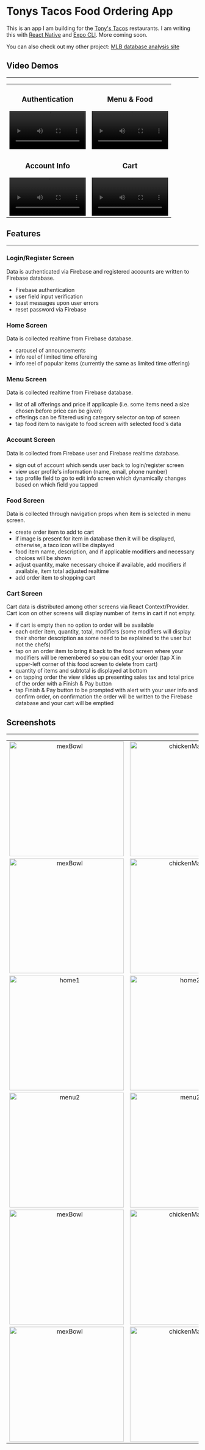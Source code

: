 # Tonys Tacos Food Ordering App

This is an app I am building for the [Tony's Tacos](https://www.tonystaco.com/) restaurants. I am writing this with [React Native](https://github.com/facebook/react-native "react-native") and [Expo CLI](https://github.com/expo/expo-cli "expo-cli"). More coming soon.

You can also check out my other project: [MLB database analysis site](https://daniel.courtneyco.com/ "my-website")

## Video Demos

---

<table style="text-align:center;">
    <tr>
        <td>
            <h3>Authentication</h3>
            <video width="200" controls src="https://daniel.courtneyco.com/TonysTacos/auth.mov">
                video not available.
            </video>
        </td>
        <td>
        <h3>Menu & Food</h3>
            <video width="200" controls src="https://daniel.courtneyco.com/TonysTacos/food.mov">
                video not available.
            </video>
        </td>
    </tr>
    <tr>
        <td>
        <h3>Account Info</h3>
            <video width="200" controls src="https://daniel.courtneyco.com/TonysTacos/account.mov">
                video not available.
            </video>
        <td>
        <h3>Cart</h3>
            <video width="200"controls src="https://daniel.courtneyco.com/TonysTacos/cart.mov">
                video not available.
            </video>
        </td>
    </tr>
</table>

## Features

---

### Login/Register Screen

Data is authenticated via Firebase and registered accounts are written to Firebase database.

<ul>
    <li>Firebase authentication</li>
    <li>user field input verification</li>
    <li>toast messages upon user errors</li>
    <li>reset password via Firebase</li>
</ul>

### Home Screen

Data is collected realtime from Firebase database.

<ul>
    <li>carousel of announcements</li>
    <li>info reel of limited time offereing</li>
    <li>info reel of popular items (currently the same as limited time offering)</li>
</ul>

### Menu Screen

Data is collected realtime from Firebase database.

<ul>
    <li>list of all offerings and price if applicaple (i.e. some items need a size chosen before price can be given)</li>
    <li>offerings can be filtered using category selector on top of screen</li>
    <li>tap food item to navigate to food screen with selected food's data</li>
</ul>

### Account Screen

Data is collected from Firebase user and Firebase realtime database.

<ul>
    <li>sign out of account which sends user back to login/register screen</li>
    <li>view user profile's information (name, email, phone number)</li>
    <li>tap profile field to go to edit info screen which dynamically changes based on which field you tapped</li>
</ul>

### Food Screen

Data is collected through navigation props when item is selected in menu screen.

<ul>
    <li>create order item to add to cart</li>
    <li>if image is present for item in database then it will be displayed, otherwise, a taco icon will be displayed</li>
    <li>food item name, description, and if applicable modifiers and necessary choices will be shown</li>
    <li>adjust quantity, make necessary choice if available, add modifiers if available, item total adjusted realtime</li>
    <li>add order item to shopping cart</li>
</ul>

### Cart Screen

Cart data is distributed among other screens via React Context/Provider. Cart icon on other screens will display number of items in cart if not empty.

<ul>
    <li>if cart is empty then no option to order will be available</li>
    <li>each order item, quantity, total, modifiers (some modifiers will display their shorter description as some need to be explained to the user but not the chefs)</li>
    <li>tap on an order item to bring it back to the food screen where your modifiers will be remembered so you can edit your order (tap X in upper-left corner of this food screen to delete from cart)</li>
    <li>quantity of items and subtotal is displayed at bottom</li>
    <li>on tapping order the view slides up presenting sales tax and total price of the order with a Finish & Pay button</li>
    <li>tap Finish & Pay button to be prompted with alert with your user info and confirm order, on confirmation the order will be written to the Firebase database and your cart will be emptied</li>
</ul>

## Screenshots

---

<table style="text-align:center;">
    <tr>
        <td>
        <img src="https://daniel.courtneyco.com/TonysTacos/signIn.png" alt="mexBowl" width="300"/>
        </td>
        <td>
        <img src="https://daniel.courtneyco.com/TonysTacos/register.png" alt="chickenMango" width="300"/>
        </td>
    </tr>
    <tr>
        <td>
        <img src="https://daniel.courtneyco.com/TonysTacos/forgotPass.png" alt="mexBowl" width="300"/>
        </td>
        <td>
        <img src="https://daniel.courtneyco.com/TonysTacos/homePage.png" alt="chickenMango" width="300"/>
        </td>
    </tr>
    <tr>
        <td>
        <img src="https://daniel.courtneyco.com/TonysTacos/homePage2.png" alt="home1" width="300"/>
        </td>
        <td>
        <img src="https://daniel.courtneyco.com/TonysTacos/menu.png" alt="home2" width="300"/>
        </td>
    </tr>
    <tr>
        <td>
        <img src="https://daniel.courtneyco.com/TonysTacos/menu2.png" alt="menu2" width="300"/>
        </td>
        <td>
        <img src="https://daniel.courtneyco.com/TonysTacos/account.png" alt="menu2" width="300"/>
        </td>
    </tr>
    <tr>
        <td>
        <img src="https://daniel.courtneyco.com/TonysTacos/editInfo.png" alt="mexBowl" width="300"/>
        </td>
        <td>
        <img src="https://daniel.courtneyco.com/TonysTacos/chickenMango.png" alt="chickenMango" width="300"/>
        </td>
    </tr>
    <tr>
        <td>
        <img src="https://daniel.courtneyco.com/TonysTacos/mexBowl.png" alt="mexBowl" width="300"/>
        </td>
        <td>
        <img src="https://daniel.courtneyco.com/TonysTacos/cart.png" alt="chickenMango" width="300"/>
        </td>
    </tr>
</table>
